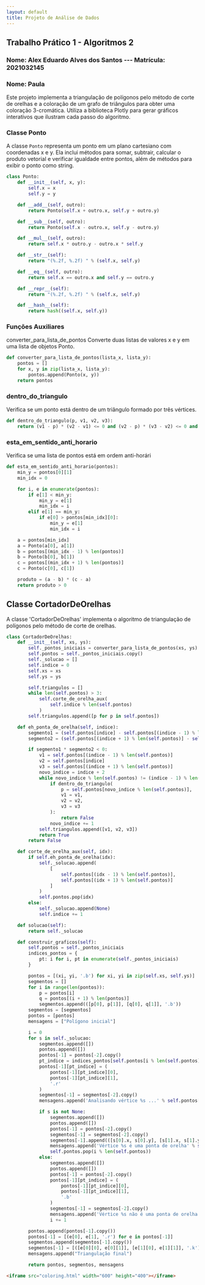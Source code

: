 ```yaml
---
layout: default
title: Projeto de Análise de Dados
---
```


## Trabalho Prático 1 - Algoritmos 2

### Nome: Alex Eduardo Alves dos Santos --- Matrícula: 2021032145
### Nome: Paula

Este projeto implementa a triangulação de polígonos pelo método de corte de orelhas e a coloração de um grafo de triângulos para obter uma coloração 3-cromática. Utiliza a biblioteca Plotly para gerar gráficos interativos que ilustram cada passo do algoritmo.

### Classe Ponto

A classe `Ponto` representa um ponto em um plano cartesiano com coordenadas x e y. Ela inclui métodos para somar, subtrair, calcular o produto vetorial e verificar igualdade entre pontos, além de métodos para exibir o ponto como string.

```python
class Ponto:
    def __init__(self, x, y):
        self.x = x
        self.y = y

    def __add__(self, outro):
        return Ponto(self.x + outro.x, self.y + outro.y)

    def __sub__(self, outro):
        return Ponto(self.x - outro.x, self.y - outro.y)

    def __mul__(self, outro):
        return self.x * outro.y - outro.x * self.y

    def __str__(self):
        return "(%.2f, %.2f) " % (self.x, self.y)

    def __eq__(self, outro):
        return self.x == outro.x and self.y == outro.y

    def __repr__(self):
        return "(%.2f, %.2f) " % (self.x, self.y)

    def __hash__(self):
        return hash((self.x, self.y))
```

### Funções Auxiliares
converter_para_lista_de_pontos
Converte duas listas de valores x e y em uma lista de objetos Ponto.

```python
def converter_para_lista_de_pontos(lista_x, lista_y):
    pontos = []
    for x, y in zip(lista_x, lista_y):
        pontos.append(Ponto(x, y))
    return pontos
```

### dentro_do_triangulo
Verifica se um ponto está dentro de um triângulo formado por três vértices.
```python
def dentro_do_triangulo(p, v1, v2, v3):
    return (v1 - p) * (v2 - v1) <= 0 and (v2 - p) * (v3 - v2) <= 0 and (v3 - p) * (v1 - v3) <= 0

```
### esta_em_sentido_anti_horario
Verifica se uma lista de pontos está em ordem anti-horári
```python
def esta_em_sentido_anti_horario(pontos):
    min_y = pontos[0][1]
    min_idx = 0

    for i, e in enumerate(pontos):
        if e[1] < min_y:
            min_y = e[1]
            min_idx = i
        elif e[1] == min_y:
            if e[0] > pontos[min_idx][0]:
                min_y = e[1]
                min_idx = i

    a = pontos[min_idx]
    a = Ponto(a[0], a[1])
    b = pontos[(min_idx - 1) % len(pontos)]
    b = Ponto(b[0], b[1])
    c = pontos[(min_idx + 1) % len(pontos)]
    c = Ponto(c[0], c[1])

    produto = (a - b) * (c - a)
    return produto > 0
```
## Classe CortadorDeOrelhas
A classe 'CortadorDeOrelhas' implementa o algoritmo de triangulação de polígonos pelo método de corte de orelhas.
```python
class CortadorDeOrelhas:
    def __init__(self, xs, ys):
        self._pontos_iniciais = converter_para_lista_de_pontos(xs, ys)
        self.pontos = self._pontos_iniciais.copy()
        self._solucao = []
        self.indice = 0
        self.xs = xs
        self.ys = ys

        self.triangulos = []
        while len(self.pontos) > 3:
            self.corte_de_orelha_aux(
                self.indice % len(self.pontos)
            )
        self.triangulos.append([p for p in self.pontos])

    def eh_ponta_de_orelha(self, indice):
        segmento1 = (self.pontos[indice] - self.pontos[(indice - 1) % len(self.pontos)])
        segmento2 = (self.pontos[(indice + 1) % len(self.pontos)] - self.pontos[indice])

        if segmento1 * segmento2 < 0:
            v1 = self.pontos[(indice - 1) % len(self.pontos)]
            v2 = self.pontos[indice]
            v3 = self.pontos[(indice + 1) % len(self.pontos)]
            novo_indice = indice + 2
            while novo_indice % len(self.pontos) != (indice - 1) % len(self.pontos):
                if dentro_do_triangulo(
                    p = self.pontos[novo_indice % len(self.pontos)],
                    v1 = v1,
                    v2 = v2,
                    v3 = v3
                ):
                    return False
                novo_indice += 1
            self.triangulos.append([v1, v2, v3])
            return True
        return False

    def corte_de_orelha_aux(self, idx):
        if self.eh_ponta_de_orelha(idx):
            self._solucao.append(
                [
                    self.pontos[(idx - 1) % len(self.pontos)],
                    self.pontos[(idx + 1) % len(self.pontos)]
                ]
            )
            self.pontos.pop(idx)
        else:
            self._solucao.append(None)
            self.indice += 1

    def solucao(self):
        return self._solucao

    def construir_graficos(self):
        self.pontos = self._pontos_iniciais
        indices_pontos = {
            pt: i for i, pt in enumerate(self._pontos_iniciais)
        }

        pontos = [(xi, yi, '.b') for xi, yi in zip(self.xs, self.ys)]
        segmentos = []
        for i in range(len(pontos)):
            p = pontos[i]
            q = pontos[(i + 1) % len(pontos)]
            segmentos.append(([p[0], p[1]], [q[0], q[1]], '.b'))
        segmentos = [segmentos]
        pontos = [pontos]
        mensagens = ["Polígono inicial"]

        i = 0
        for s in self._solucao:
            segmentos.append([])
            pontos.append([])
            pontos[-1] = pontos[-2].copy()
            pt_indice = indices_pontos[self.pontos[i % len(self.pontos)]]
            pontos[-1][pt_indice] = (
                pontos[-1][pt_indice][0],
                pontos[-1][pt_indice][1],
                '.r'
            )
            segmentos[-1] = segmentos[-2].copy()
            mensagens.append('Analisando vértice %s ...' % self.pontos[i % len(self.pontos)])

            if s is not None:
                segmentos.append([])
                pontos.append([])
                pontos[-1] = pontos[-2].copy()
                segmentos[-1] = segmentos[-2].copy()
                segmentos[-1].append(([s[0].x, s[0].y], [s[1].x, s[1].y], '-k'))
                mensagens.append('Vértice %s é uma ponta de orelha' % self.pontos[i % len(self.pontos)])
                self.pontos.pop(i % len(self.pontos))
            else:
                segmentos.append([])
                pontos.append([])
                pontos[-1] = pontos[-2].copy()
                pontos[-1][pt_indice] = (
                    pontos[-1][pt_indice][0],
                    pontos[-1][pt_indice][1],
                    '.b'
                )
                segmentos[-1] = segmentos[-2].copy()
                mensagens.append('Vértice %s não é uma ponta de orelha' % self.pontos[i % len(self.pontos)])
                i += 1

        pontos.append(pontos[-1].copy())
        pontos[-1] = [(e[0], e[1], '.r') for e in pontos[-1]]
        segmentos.append(segmentos[-1].copy())
        segmentos[-1] = [([e[0][0], e[0][1]], [e[1][0], e[1][1]], '.k') for e in segmentos[-1]]
        mensagens.append("Triangulação final")

        return pontos, segmentos, mensagens
```

```html
<iframe src="coloring.html" width="600" height="400"></iframe>
```
